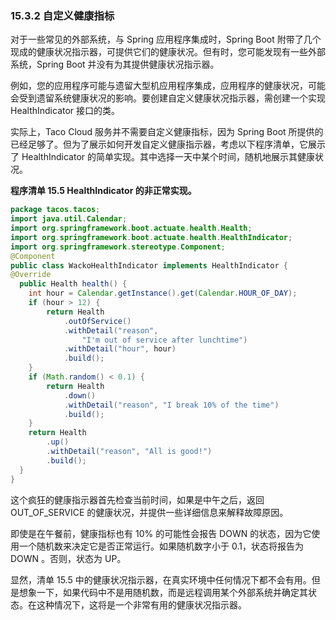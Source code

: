 ### 15.3.2 自定义健康指标

对于一些常见的外部系统，与 Spring 应用程序集成时，Spring Boot 附带了几个现成的健康状况指示器，可提供它们的健康状况。但有时，您可能发现有一些外部系统，Spring Boot 并没有为其提供健康状况指示器。

例如，您的应用程序可能与遗留大型机应用程序集成，应用程序的健康状况，可能会受到遗留系统健康状况的影响。要创建自定义健康状况指示器，需创建一个实现 HealthIndicator 接口的类。

实际上，Taco Cloud 服务并不需要自定义健康指标，因为 Spring Boot 所提供的已经足够了。但为了展示如何开发自定义健康指示器，考虑以下程序清单，它展示了 HealthIndicator 的简单实现。其中选择一天中某个时间，随机地展示其健康状况。

**程序清单 15.5 HealthIndicator 的非正常实现。**

```java
package tacos.tacos;
import java.util.Calendar;
import org.springframework.boot.actuate.health.Health;
import org.springframework.boot.actuate.health.HealthIndicator;
import org.springframework.stereotype.Component;
@Component
public class WackoHealthIndicator implements HealthIndicator {
@Override
  public Health health() {
    int hour = Calendar.getInstance().get(Calendar.HOUR_OF_DAY);
    if (hour > 12) {
        return Health
            .outOfService()
            .withDetail("reason",
                "I'm out of service after lunchtime")
            .withDetail("hour", hour)
            .build();
    }
    if (Math.random() < 0.1) {
        return Health
            .down()
            .withDetail("reason", "I break 10% of the time")
            .build();
    }
    return Health
        .up()
        .withDetail("reason", "All is good!")
        .build();
  }
}
```


这个疯狂的健康指示器首先检查当前时间，如果是中午之后，返回 OUT\_OF\_SERVICE 的健康状况，并提供一些详细信息来解释故障原因。

即使是在午餐前，健康指标也有 10% 的可能性会报告 DOWN 的状态，因为它使用一个随机数来决定它是否正常运行。如果随机数字小于 0.1，状态将报告为 DOWN 。否则，状态为 UP。

显然，清单 15.5 中的健康状况指示器，在真实环境中任何情况下都不会有用。但是想象一下，如果代码中不是用随机数，而是远程调用某个外部系统并确定其状态。在这种情况下，这将是一个非常有用的健康状况指示器。


